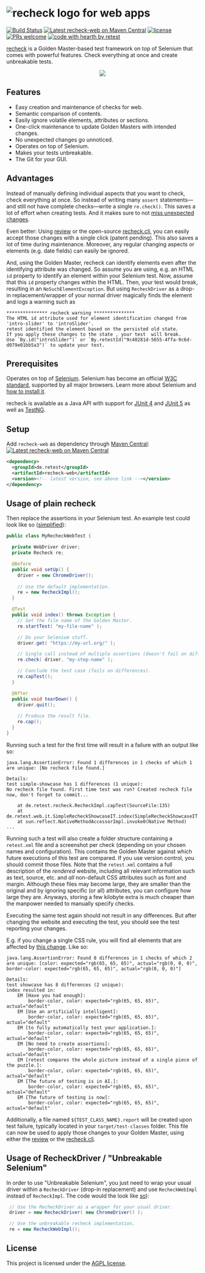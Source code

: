 # ![recheck logo](https://user-images.githubusercontent.com/1871610/41766965-b69d46a2-7608-11e8-97b4-c6b0f047d455.png) for web apps

[![Build Status](https://travis-ci.com/retest/recheck-web.svg?branch=master)](https://travis-ci.com/retest/recheck-web)
[![Latest recheck-web on Maven Central](https://maven-badges.herokuapp.com/maven-central/de.retest/recheck-web/badge.svg?style=flat)](https://mvnrepository.com/artifact/de.retest/recheck-web)
[![license](https://img.shields.io/badge/license-AGPL-brightgreen.svg)](https://github.com/retest/recheck-web/blob/master/LICENSE)
[![PRs welcome](https://img.shields.io/badge/PRs-welcome-ff69b4.svg)](https://github.com/retest/recheck-web/issues?q=is%3Aissue+is%3Aopen+label%3A%22help+wanted%22)
[![code with hearth by retest](https://img.shields.io/badge/%3C%2F%3E%20with%20%E2%99%A5%20by-retest-C1D82F.svg)](https://retest.de/en/)

[recheck](https://github.com/retest/recheck) is a Golden Master-based test framework on top of Selenium that comes with powerful features. Check everything at once and create unbreakable tests.

<p align="center"><a href="https://youtu.be/ZK-r3GaM2Dw"><img src="https://user-images.githubusercontent.com/1871610/44585296-23b3ce80-a7ac-11e8-9687-d8939209b05a.gif" /></a></p>


## Features

* Easy creation and maintenance of checks for web.
* Semantic comparison of contents.
* Easily ignore volatile elements, attributes or sections.
* One-click maintenance to update Golden Masters with intended changes.
* No unexpected changes go unnoticed.
* Operates on top of Selenium.
* Makes your tests unbreakable.
* The Git for your GUI.


## Advantages

Instead of manually defining individual aspects that you want to check, check everything at once. So instead of writing many `assert` statements—and still not have complete checks—write a single `re.check()`. This saves a lot of effort when creating tests. And it makes sure to not [miss unexpected changes](https://hackernoon.com/assertions-considered-harmful-d3770d818054).

Even better: Using [review](https://retest.de/review/) or the open-source [recheck.cli](https://github.com/retest/recheck.cli/), you can easily accept those changes with a single click (patent pending). This also saves a lot of time during maintenance. Moreover, any regular changing aspects or elements (e.g. date fields) can easily be ignored.

And, using the Golden Master, recheck can identify elements even after the identifying attribute was changed. So assume you are using, e.g. an HTML `id` property to identify an element within your Selenium test. Now, assume that this `id` property changes within the HTML. Then, your test would break, resulting in an `NoSuchElementException`. But using `RecheckDriver` as a drop-in replacement/wrapper of your normal driver magically finds the element and logs a warning such as

```
*************** recheck warning ***************
The HTML id attribute used for element identification changed from 'intro-slider' to 'introSlider'.
retest identified the element based on the persisted old state.
If you apply these changes to the state , your test  will break.
Use `By.id("introSlider")` or `By.retestId("9c40281d-5655-4ffa-9c6d-d079e01bb5a3")` to update your test.
```


## Prerequisites

Operates on top of [Selenium](https://www.seleniumhq.org/projects/webdriver/). Selenium has become an official [W3C standard](https://www.w3.org/TR/webdriver1/), supported by all major browsers. Learn more about Selenium and [how to install it](https://www.seleniumhq.org/download/).

recheck is available as a Java API with support for [JUnit 4](https://junit.org/junit4/) and [JUnit 5](https://junit.org/junit5/) as well as [TestNG](https://testng.org/). 


## Setup

Add `recheck-web` as dependency through [Maven Central](https://search.maven.org/search?q=g:de.retest%20a:recheck-web): [![Latest recheck-web on Maven Central](https://maven-badges.herokuapp.com/maven-central/de.retest/recheck-web/badge.svg?style=flat)](https://mvnrepository.com/artifact/de.retest/recheck-web)

```xml
<dependency>
  <groupId>de.retest</groupId>
  <artifactId>recheck-web</artifactId>
  <version><!-- latest version, see above link --></version>
</dependency>
```


## Usage of plain recheck

Then replace the assertions in your Selenium test. An example test could look like so ([simplified](https://github.com/retest/recheck-web/blob/master/src/test/java/de/retest/web/it/SimpleRecheckShowcaseIT.java)):

```java
public class MyRecheckWebTest {

  private WebDriver driver;
  private Recheck re;

  @Before
  public void setUp() {
    driver = new ChromeDriver();
    
    // Use the default implementation.
    re = new RecheckImpl();
  }

  @Test
  public void index() throws Exception {
    // Set the file name of the Golden Master.
    re.startTest( "my-file-name" );

    // Do your Selenium stuff.
    driver.get( "https://my-url.org/" );

    // Single call instead of multiple assertions (doesn't fail on differences).
    re.check( driver, "my-step-name" );

    // Conclude the test case (fails on differences).
    re.capTest();
  }

  @After
  public void tearDown() {
    driver.quit();
    
    // Produce the result file.
    re.cap();
  }
}
```

Running such a test for the first time will result in a failure with an output like so:

```
java.lang.AssertionError: Found 1 differences in 1 checks of which 1 are unique: [No recheck file found.]

Details: 
test simple-showcase has 1 differences (1 unique): 
No recheck file found. First time test was run? Created recheck file now, don't forget to commit...

	at de.retest.recheck.RecheckImpl.capTest(SourceFile:135)
	at de.retest.web.it.SimpleRecheckShowcaseIT.index(SimpleRecheckShowcaseIT.java:61)
	at sun.reflect.NativeMethodAccessorImpl.invoke0(Native Method)
...

```

Running such a test will also create a folder structure containing a `retest.xml` file and a screenshot per check (depending on your chosen names and configuration). This contains the Golden Master against which future executions of this test are compared. If you use version control, you should commit those files. Note that the `retest.xml` contains a full description of the _rendered_ website, including all relevant information such as text, source, etc. and _all_ non-default CSS attributes such as font and margin. Although these files may become large, they are smaller than the original and by ignoring specific (or all) attributes, you can configure how large they are. Anyways, storing a few kilobyte extra is much cheaper than the manpower needed to manually specify checks.

Executing the same test again should not result in any differences. But after changing the website and executing the test, you should see the test reporting your changes.

E.g. if you change a single CSS rule, you will find all elements that are affected by [this change](https://github.com/retest/recheck-web/commit/a3e9edcbac5ef92152a2dc94e06a9f4918e0906f). Like so:

```
java.lang.AssertionError: Found 8 differences in 1 checks of which 2 are unique: [color: expected="rgb(65, 65, 65)", actual="rgb(0, 0, 0)", border-color: expected="rgb(65, 65, 65)", actual="rgb(0, 0, 0)"]

Details: 
test showcase has 8 differences (2 unique): 
index resulted in: 
	EM [Have you had enough]:
		border-color, color: expected="rgb(65, 65, 65)", actual="default"
	EM [Use an artificially intelligent]:
		border-color, color: expected="rgb(65, 65, 65)", actual="default"
	EM [to fully automatically test your application.]:
		border-color, color: expected="rgb(65, 65, 65)", actual="default"
	EM [No need to create assertions]:
		border-color, color: expected="rgb(65, 65, 65)", actual="default"
	EM [retest compares the whole picture instead of a single piece of the puzzle.]:
		border-color, color: expected="rgb(65, 65, 65)", actual="default"
	EM [The future of testing is in AI.]:
		border-color, color: expected="rgb(65, 65, 65)", actual="default"
	EM [The future of testing is now]:
		border-color, color: expected="rgb(65, 65, 65)", actual="default"
```

Additionally, a file named `${TEST_CLASS_NAME}.report` will be created upon test failure, typically located in your `target/test-classes` folder. This file can now be used to apply those changes to your Golden Master, using either the [review](https://retest.de/review/) or the [recheck.cli](https://github.com/retest/recheck.cli/).


## Usage of RecheckDriver / "Unbreakable Selenium"

In order to use "Unbreakable Selenium", you just need to wrap your usual driver within a `RecheckDriver` (drop-in replacement) and use `RecheckWebImpl` instead of `RecheckImpl`. The code would the look like [so](https://github.com/retest/recheck-web/blob/master/src/test/java/de/retest/web/it/SimpleUnbreakableSeleniumShowcaseIT.java)):

```java
 // Use the RecheckDriver as a wrapper for your usual driver.
 driver = new RecheckDriver( new ChromeDriver() );

 // Use the unbreakable recheck implementation.
 re = new RecheckWebImpl();
```


## License

This project is licensed under the [AGPL license](LICENSE).
